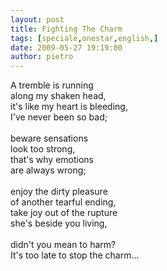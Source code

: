 ```yaml
---
layout: post
title: Fighting The Charm
tags: [speciale,onestar,english,]
date: 2009-05-27 19:19:00
author: pietro
---
```

A tremble is running<br/>along my shaken head,<br/>it's like my heart is bleeding,<br/>I've never been so bad;<br/><br/>beware sensations<br/>look too strong,<br/>that's why emotions<br/>are always wrong;<br/><br/>enjoy the dirty pleasure<br/>of another tearful ending,<br/>take joy out of the rupture<br/>she's beside you living,<br/><br/>didn't you mean to harm?<br/>It's too late to stop the charm...
